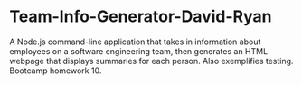 # Team-Info-Generator-David-Ryan
A Node.js command-line application that takes in information about employees on a software engineering team, then generates an HTML webpage that displays summaries for each person.  Also exemplifies testing.  Bootcamp homework 10.
